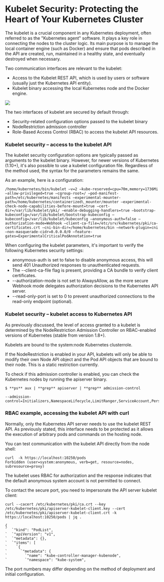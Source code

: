 # Kubelet Security: Protecting the Heart of Your Kubernetes Cluster 


The kubelet is a crucial component in any Kubernetes deployment, often referred to as the "Kubernetes agent" software. It plays a key role in connecting the nodes to the cluster logic. Its main purpose is to manage the local container engine (such as Docker) and ensure that pods described in the API are created, run, maintained in a healthy state, and eventually destroyed when necessary.

Two communication interfaces are relevant to the kubelet:

- Access to the Kubelet REST API, which is used by users or software (usually just the Kubernetes API entity).
- Kubelet binary accessing the local Kubernetes node and the Docker engine.



![](images/image6.png)


The two interfaces of kubelet are secured by default through:

- Security-related configuration options passed to the kubelet binary
- NodeRestriction admission controller
- Role-Based Access Control (RBAC) to access the kubelet API resources.



### **Kubelet security – access to the kubelet API**

The kubelet security configuration options are typically passed as arguments to the kubelet binary. However, for newer versions of Kubernetes (1.10+), it's also possible to use a kubelet configuration file. Regardless of the method used, the syntax for the parameters remains the same. 

As an example, here is a configuration:

    /home/kubernetes/bin/kubelet –v=2 –kube-reserved=cpu=70m,memory=1736Mi –allow-privileged=true –cgroup-root=/ –pod-manifest-path=/etc/kubernetes/manifests –experimental-mounter-path=/home/kubernetes/containerized\_mounter/mounter –experimental-check-node-capabilities-before-mount=true –cert-dir=/var/lib/kubelet/pki/ –enable-debugging-handlers=true –bootstrap-kubeconfig=/var/lib/kubelet/bootstrap-kubeconfig –kubeconfig=/var/lib/kubelet/kubeconfig –anonymous-auth=false –authorization-mode=Webhook –client-ca-file=/etc/srv/kubernetes/pki/ca-certificates.crt –cni-bin-dir=/home/kubernetes/bin –network-plugin=cni –non-masquerade-cidr=0.0.0.0/0 –feature-gates=ExperimentalCriticalPodAnnotation=true

When configuring the kubelet parameters, it's important to verify the following Kubernetes security settings:

- anonymous-auth is set to false to disable anonymous access, this will send 401 Unauthorized responses to unauthenticated requests.
- The --client-ca-file flag is present, providing a CA bundle to verify client certificates.
- --authorization-mode is not set to AlwaysAllow, as the more secure Webhook mode delegates authorization decisions to the Kubernetes API server.
- --read-only-port is set to 0 to prevent unauthorized connections to the read-only endpoint (optional).



### **Kubelet security – kubelet access to Kubernetes API**

As previously discussed, the level of access granted to a kubelet is determined by the NodeRestriction Admission Controller on RBAC-enabled versions of Kubernetes (stable from version 1.8+). 

Kubelets are bound to the system:node Kubernetes clusterrole. 

If the NodeRestriction is enabled in your API, kubelets will only be able to modify their own Node API object and the Pod API objects that are bound to their node. This is a static restriction currently. 

To check if this admission controller is enabled, you can check the Kubernetes nodes by running the apiserver binary.

    $ **ps** aux | **grep** apiserver | **grep** admission-control

    --admission-control=Initializers,NamespaceLifecycle,LimitRanger,ServiceAccount,PersistentVolumeLabel,DefaultStorageClass,DefaultTolerationSeconds,NodeRestriction,ResourceQuota



### **RBAC example, accessing the kubelet API with curl**

Normally, only the Kubernetes API server needs to use the kubelet REST API. As previously stated, this interface needs to be protected as it allows the execution of arbitrary pods and commands on the hosting node.

You can test communication with the kubelet API directly from the node shell:

    curl  -k https://localhost:10250/pods
    Forbidden (user=system:anonymous, verb=get, resource=nodes, subresource=proxy)


The kubelet uses RBAC for authorization and the response indicates that the default anonymous system account is not permitted to connect.

To contact the secure port, you need to impersonate the API server kubelet client:


    curl --cacert /etc/kubernetes/pki/ca.crt --key /etc/kubernetes/pki/apiserver-kubelet-client.key --cert /etc/kubernetes/pki/apiserver-kubelet-client.crt -k https://localhost:10250/pods | jq .

    {
    `  `"kind": "PodList",
    `  `"apiVersion": "v1",
    `  `"metadata": {},
    `  `"items": [
    `    `{
    `      `"metadata": {
    `        `"name": "kube-controller-manager-kubenode",
    `        `"namespace": "kube-system",



The port numbers may differ depending on the method of deployment and initial configuration.

